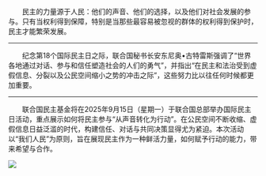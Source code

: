 　　民主的力量源于人民：他们的声音、他们的选择，以及他们对社会发展的参与。只有当权利得到保障，特别是当那些最容易被忽视的群体的权利得到保护时，民主才能繁荣发展。

---

　　纪念第18个国际民主日之际，联合国秘书长安东尼奥•古特雷斯强调了“世界各地通过对话、参与和信任塑造社会的人们的勇气”，并指出“在民主和法治受到虚假信息、分裂以及公民空间缩小之势的冲击之际”，这些努力比以往任何时候都更加重要。

---

　　联合国民主基金将在2025年9月15日（星期一）于联合国总部举办国际民主日活动，重点展示如何将民主参与“从声音转化为行动”。在公民空间不断收缩、虚假信息日益泛滥的时代，构建信任、对话与共同决策显得尤为紧迫。本次活动以“我们人民”为原则，旨在展现民主作为一种鲜活力量，如何赋予行动的能力，带来希望与合作。

![](https://blog.satinau.cn/image/1757931782377.png)



